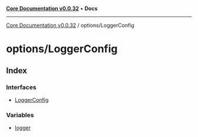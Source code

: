[**Core Documentation v0.0.32**](../../README.md) • **Docs**

***

[Core Documentation v0.0.32](../../modules.md) / options/LoggerConfig

# options/LoggerConfig

## Index

### Interfaces

- [LoggerConfig](interfaces/LoggerConfig.md)

### Variables

- [logger](variables/logger.md)
